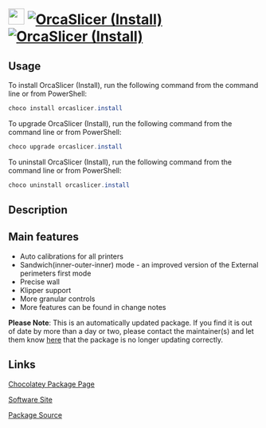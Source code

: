 ﻿# <img src="https://cdn.jsdelivr.net/gh/mkevenaar/chocolatey-packages@dee95ae3af5c1e880f28e9901a405c1542509dec/icons/orcaslicer.install.png" width="32" height="32"/> [![OrcaSlicer (Install)](https://img.shields.io/chocolatey/v/orcaslicer.install.svg?label=OrcaSlicer+(Install))](https://community.chocolatey.org/packages/orcaslicer.install) [![OrcaSlicer (Install)](https://img.shields.io/chocolatey/dt/orcaslicer.install.svg)](https://community.chocolatey.org/packages/orcaslicer.install)

## Usage

To install OrcaSlicer (Install), run the following command from the command line or from PowerShell:

```powershell
choco install orcaslicer.install
```

To upgrade OrcaSlicer (Install), run the following command from the command line or from PowerShell:

```powershell
choco upgrade orcaslicer.install
```

To uninstall OrcaSlicer (Install), run the following command from the command line or from PowerShell:

```powershell
choco uninstall orcaslicer.install
```

## Description

## Main features

- Auto calibrations for all printers
- Sandwich(inner-outer-inner) mode - an improved version of the External perimeters first mode
- Precise wall
- Klipper support
- More granular controls
- More features can be found in change notes

**Please Note**: This is an automatically updated package. If you find it is
out of date by more than a day or two, please contact the maintainer(s) and
let them know [here](https://github.com/mkevenaar/chocolatey-packages/issues) that the package is no longer updating correctly.


## Links

[Chocolatey Package Page](https://community.chocolatey.org/packages/orcaslicer.install)

[Software Site](https://github.com/SoftFever/OrcaSlicer)

[Package Source](https://github.com/jtcmedia/chocolatey-packages/tree/master/prusaslicer)

